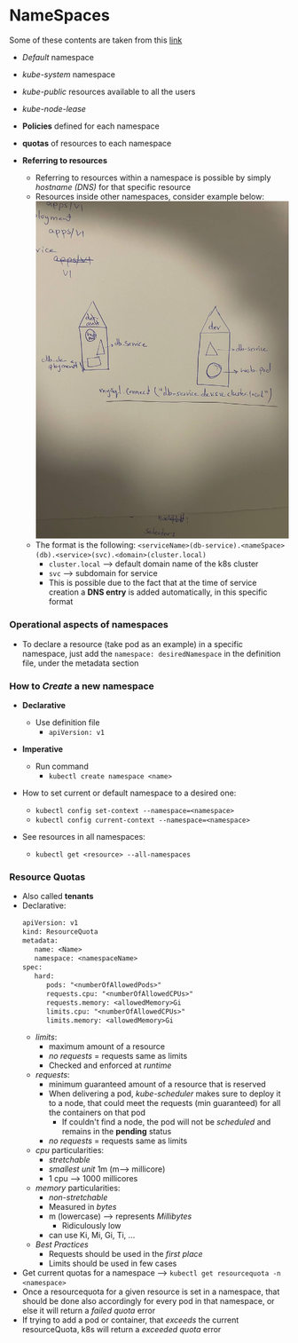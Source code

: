 NameSpaces
==========
Some of these contents are taken from this [link](https://sysdig.com/blog/kubernetes-limits-requests/)

- *Default* namespace
- *kube-system* namespace
- *kube-public* resources available to all the users
- *kube-node-lease*

- **Policies** defined for each namespace
- **quotas** of resources to each namespace
- **Referring to resources**
   - Referring to resources within a namespace is possible by simply *hostname (DNS)* for that specific resource
   - Resources inside other namespaces, consider example below:
   ![Referring to resources outside the current namespace](images/01_ns.jpg)
   - The format is the following: `<serviceName>(db-service).<nameSpace>(db).<service>(svc).<domain>(cluster.local)`
      - `cluster.local` --> default domain name of the k8s cluster
      - `svc` --> subdomain for service
      - This is possible due to the fact that at the time of service creation a **DNS entry** is added automatically, in this specific format

### Operational aspects of namespaces
   - To declare a resource (take pod as an example) in a specific namespace, just add the `namespace: desiredNamespace` in the definition file, under the metadata section

### How to *Create* a new namespace
   - **Declarative**
      - Use definition file
         - `apiVersion: v1`
   - **Imperative**
      - Run command
         - `kubectl create namespace <name>`

- How to set current or default namespace to a desired one:
   - `kubectl config set-context --namespace=<namespace>`
   - `kubectl config current-context --namespace=<namespace>`
- See resources in all namespaces:
   - `kubectl get <resource> --all-namespaces`

### Resource Quotas
   - Also called **tenants**
   - Declarative:
      ```
      apiVersion: v1
      kind: ResourceQuota
      metadata:
         name: <Name>
         namespace: <namespaceName>
      spec:
         hard:
            pods: "<numberOfAllowedPods>"
            requests.cpu: "<numberOfAllowedCPUs>"
            requests.memory: <allowedMemory>Gi
            limits.cpu: "<numberOfAllowedCPUs>"
            limits.memory: <allowedMemory>Gi
      ```
      - *limits*:
         - maximum amount of a resource
         - *no requests* = requests same as limits
         - Checked and enforced at *runtime*
      - *requests*:
         - minimum guaranteed amount of a resource that is reserved
         - When delivering a pod, *kube-scheduler* makes sure to deploy it to a node, that could meet the requests (min guaranteed) for all the containers on that pod
            - If couldn't find a node, the pod will not be *scheduled* and remains in the **pending** status
         - *no requests* = requests same as limits
      - *cpu* particularities:
         - *stretchable*
         - *smallest unit* 1m (m--> millicore)
         - 1 cpu --> 1000 millicores
      - *memory* particularities:
         - *non-stretchable*
         - Measured in *bytes*
         - m (lowercase) --> represents *Millibytes*
            - Ridiculously low
         - can use Ki, Mi, Gi, Ti, ...
      - *Best Practices*
         - Requests should be used in the *first place*
         - Limits should be used in few cases
   - Get current quotas for a namespace --> `kubectl get resourcequota -n <namespace>`
   - Once a resourcequota for a given resource is set in a namespace, that should be done also accordingly for every pod in that namespace, or else it will return a *failed quota* error
   - If trying to add a pod or container, that *exceeds* the current resourceQuota, k8s will return a *exceeded quota* error
